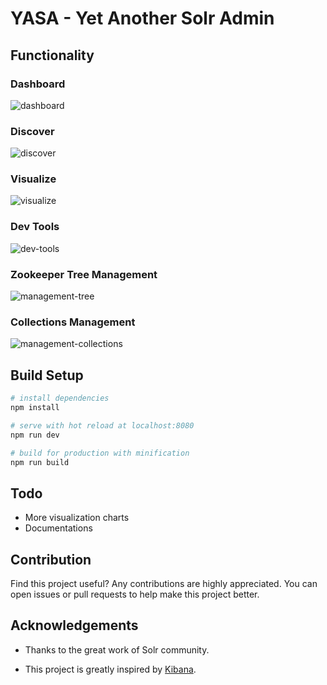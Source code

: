 # YASA - Yet Another Solr Admin 

## Functionality

### Dashboard

![dashboard](https://user-images.githubusercontent.com/15965696/44301073-c3ec9c00-a343-11e8-8917-44d90657af9b.png)

### Discover

![discover](https://user-images.githubusercontent.com/15965696/44301075-c64ef600-a343-11e8-972a-7c8445d1fb79.png)

### Visualize

![visualize](https://user-images.githubusercontent.com/15965696/44301078-c8b15000-a343-11e8-98f9-135897212be8.png)

### Dev Tools

![dev-tools](https://user-images.githubusercontent.com/15965696/44301074-c5b65f80-a343-11e8-85de-f5bc859ed221.png)

### Zookeeper Tree Management

![management-tree](https://user-images.githubusercontent.com/15965696/44301077-c8b15000-a343-11e8-8ed8-16f786ca8671.png)

### Collections Management

![management-collections](https://user-images.githubusercontent.com/15965696/44301076-c818b980-a343-11e8-906c-d72f7637f380.png)

## Build Setup

``` bash
# install dependencies
npm install

# serve with hot reload at localhost:8080
npm run dev

# build for production with minification
npm run build
```

## Todo

- More visualization charts
- Documentations

## Contribution

Find this project useful? Any contributions are highly appreciated. You can open issues or pull requests to help make this project better.

## Acknowledgements

- Thanks to the great work of Solr community.

- This project is greatly inspired by [Kibana](https://github.com/elastic/kibana).
